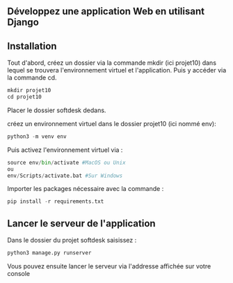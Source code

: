 Développez une application Web en utilisant Django
----------------------------------------------------------------------------------------------

## Installation

Tout d'abord, créez un dossier via la commande mkdir (ici projet10) dans lequel se trouvera l'environnement virtuel et l'application. Puis y accéder via la commande cd.

```python
mkdir projet10
cd projet10
```
Placer le dossier softdesk dedans.

créez un environnement virtuel dans le dossier projet10 (ici nommé env):
```python
python3 -m venv env
```
Puis activez l'environnement virtuel via :

```python
source env/bin/activate #MacOS ou Unix
ou
env/Scripts/activate.bat #Sur Windows
```

Importer les packages nécessaire avec la commande :

```python 
pip install -r requirements.txt
``` 

## Lancer le serveur de l'application
Dans le dossier du projet softdesk saisissez : 

```python
python3 manage.py runserver
```

Vous pouvez ensuite lancer le serveur via l'addresse affichée sur votre console 

